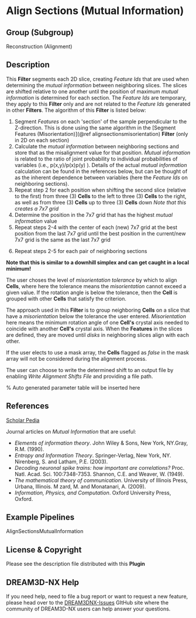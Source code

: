 # Align Sections (Mutual Information)

## Group (Subgroup)

Reconstruction (Alignment)

## Description

This **Filter** segments each 2D slice, creating *Feature Ids* that are used when determining the *mutual information* between neighboring slices. The slices are shifted relative to one another until the position of maximum *mutual information*  is determined for each section.  The *Feature Ids* are temporary, they apply to this **Filter** only and are not related to the *Feature Ids* generated in other **Filters**.  The algorithm of this **Filter** is listed below:

1. Segment *Features* on each 'section' of the sample perpendicular to the Z-direction.  This is done using the same algorithm in the [Segment Features (Misorientation)](@ref alignsectionsmisorientation) **Filter** (only in 2D on each section)  
2. Calculate the *mutual information* between neighboring sections and store that as the misalignment value for that position. *Mutual information* is related to the ratio of joint probability to individual probabilities of variables (i.e., p(x,y)/p(x)p(y) ). Details of the actual *mutual information* calculation can be found in the references below, but can be thought of as the inherent dependence between variables (here the *Feature Ids* on neighboring sections).  
3. Repeat step 2 for each position when shifting the second slice (relative to the first) from three (3) **Cells** to the left
to three (3) **Cells** to the right, as well as from three (3) **Cells** up to three (3) **Cells** down
*Note that this creates a 7x7 grid*
4. Determine the position in the 7x7 grid that has the highest *mutual information* value
5. Repeat steps 2-4 with the center of each (new) 7x7 grid at the best position from the last 7x7 grid until the best position in the current/new 7x7 grid is the same as the last 7x7 grid

6) Repeat steps 2-5 for each pair of neighboring sections

**Note that this is similar to a downhill simplex and can get caught in a local minimum!**

The user choses the level of *misorientation tolerance* by which to align **Cells**, where here the tolerance means the *misorientation* cannot exceed a given value. If the rotation angle is below the tolerance, then the **Cell** is grouped with other **Cells** that satisfy the criterion.

The approach used in this **Filter** is to group neighboring **Cells** on a slice that have a *misorientation* below the tolerance the user entered. *Misorientation* here means the minimum rotation angle of one **Cell's** crystal axis needed to coincide with another **Cell's** crystal axis. When the **Features** in the slices are defined, they are moved until *disks* in neighboring slices align with each other.

If the user elects to use a mask array, the **Cells** flagged as *false* in the mask array will not be considered during the alignment process.  

The user can choose to write the determined shift to an output file by enabling *Write Alignment Shifts File* and providing a file path.  

% Auto generated parameter table will be inserted here

## References

[Scholar Pedia](http://www.scholarpedia.org/article/Mutual_information)

Journal articles on *Mutual Information* that are useful:

+ *Elements of information theory*. John Wiley & Sons, New York, NY.Gray, R.M. (1990).
+ *Entropy and Information Theory*. Springer-Verlag, New York, NY. Nirenberg, S. and Latham, P.E. (2003).
+ *Decoding neuronal spike trains: how important are correlations?* Proc. Natl. Acad. Sci. 100:7348-7353. Shannon, C.E. and Weaver, W. (1949).
+ *The mathematical theory of communication*. University of Illinois Press, Urbana, Illinois. M  zard, M. and Monatanari, A. (2009).
+ *Information, Physics, and Computation*. Oxford University Press, Oxford.

## Example Pipelines

AlignSectionsMutualInformation

## License & Copyright

Please see the description file distributed with this **Plugin**

## DREAM3D-NX Help

If you need help, need to file a bug report or want to request a new feature, please head over to the [DREAM3DNX-Issues](https://github.com/BlueQuartzSoftware/DREAM3DNX-Issues/discussions) GItHub site where the community of DREAM3D-NX users can help answer your questions.
